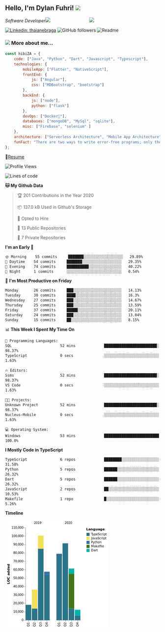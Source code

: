 <h2>Hello, I'm Dylan Fuhri! <img src="https://media.giphy.com/media/12oufCB0MyZ1Go/giphy.gif" width="50"></h2>
<img align='right' src="https://media.giphy.com/media/836HiJc7pgzy8iNXCn/giphy.gif" width="230">
<p><em>Software Developer</a><img src="https://media.giphy.com/media/WUlplcMpOCEmTGBtBW/giphy.gif" width="30"> 
</em></p>

[![Linkedin: thaianebraga](https://img.shields.io/badge/-Dylan-blue?style=flat-square&logo=Linkedin&logoColor=white&link=https://www.linkedin.com/in/dylan-fuhri/)](https://www.linkedin.com/in/dylan-fuhri/)
![GitHub followers](https://img.shields.io/github/followers/HibiZA?style=social)
![Readme](https://github.com/HibiZA/HibiZA/workflows/Readme/badge.svg)

### <img src="https://media.giphy.com/media/VgCDAzcKvsR6OM0uWg/giphy.gif" width="50"> More about me...  

```javascript
const hibiZA = {
    code: ["Java", "Python", "Dart", "Javascript", "Typescript"],
    technologies: {
        mobileApp: ["Flutter", "NativeScript"],
        frontEnd: {
            js: ["Angular"],
            css: ["MDBootstrap", "bootstrap"]
        },
        backEnd: {
            js: ["node"],
            python: ["flask"]
        },
        devOps: ["Docker🐳"],
        databases: ["mongoDB", "MySql", "sqlite"],
        misc: ["Firebase", "selenium" ]
    },
    architecture: ["Serverless Architecture", "Mobile App Architecture"],
    funFact: "There are two ways to write error-free programs; only the third one works"
};
```
📝[Resume](https://drive.google.com/file/d/1RjxKCcvUeoyYgnL_eCwQ9zay77Ayr0Xu/view?usp=sharing)
<!--START_SECTION:waka-->
![Profile Views](http://img.shields.io/badge/Profile%20Views-0-blue)

![Lines of code](https://img.shields.io/badge/From%20Hello%20World%20I%27ve%20Written-350477%20lines%20of%20code-blue)

**🐱 My Github Data** 

> 🏆 201 Contributions in the Year 2020
 > 
> 📦 137.0 kB Used in Github's Storage 
 > 
> 💼 Opted to Hire
 > 
> 📜 13 Public Repositories 
 > 
> 🔑 7 Private Repositories  
 > 
**I'm an Early 🐤** 

```text
🌞 Morning    55 commits     ███████░░░░░░░░░░░░░░░░░░   29.89% 
🌆 Daytime    54 commits     ███████░░░░░░░░░░░░░░░░░░   29.35% 
🌃 Evening    74 commits     ██████████░░░░░░░░░░░░░░░   40.22% 
🌙 Night      1 commits      ░░░░░░░░░░░░░░░░░░░░░░░░░   0.54%

```
📅 **I'm Most Productive on Friday** 

```text
Monday       26 commits     ███░░░░░░░░░░░░░░░░░░░░░░   14.13% 
Tuesday      30 commits     ████░░░░░░░░░░░░░░░░░░░░░   16.3% 
Wednesday    27 commits     ███░░░░░░░░░░░░░░░░░░░░░░   14.67% 
Thursday     25 commits     ███░░░░░░░░░░░░░░░░░░░░░░   13.59% 
Friday       37 commits     █████░░░░░░░░░░░░░░░░░░░░   20.11% 
Saturday     24 commits     ███░░░░░░░░░░░░░░░░░░░░░░   13.04% 
Sunday       15 commits     ██░░░░░░░░░░░░░░░░░░░░░░░   8.15%

```


📊 **This Week I Spent My Time On** 

```text
💬 Programming Languages: 
SQL                      52 mins             ████████████████████████░   98.37% 
TypeScript               0 secs              ░░░░░░░░░░░░░░░░░░░░░░░░░   1.63%

🔥 Editors: 
Ssms                     52 mins             ████████████████████████░   98.37% 
VS Code                  0 secs              ░░░░░░░░░░░░░░░░░░░░░░░░░   1.63%

🐱‍💻 Projects: 
Unknown Project          52 mins             ████████████████████████░   98.37% 
Nucleus-Mobile           0 secs              ░░░░░░░░░░░░░░░░░░░░░░░░░   1.63%

💻 Operating System: 
Windows                  53 mins             █████████████████████████   100.0%

```

**I Mostly Code in TypeScript** 

```text
TypeScript               6 repos             ████████░░░░░░░░░░░░░░░░░   31.58% 
Python                   5 repos             ██████░░░░░░░░░░░░░░░░░░░   26.32% 
Dart                     5 repos             ██████░░░░░░░░░░░░░░░░░░░   26.32% 
JavaScript               2 repos             ██░░░░░░░░░░░░░░░░░░░░░░░   10.53% 
Makefile                 1 repo              █░░░░░░░░░░░░░░░░░░░░░░░░   5.26%

```


**Timeline**

![Chart not found](https://raw.githubusercontent.com/HibiZA/HibiZA/master/charts/bar_graph.png) 


<!--END_SECTION:waka-->
